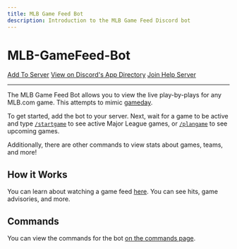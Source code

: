 ```yaml
---
title: MLB Game Feed Bot
description: Introduction to the MLB Game Feed Discord bot
---
```


# MLB-GameFeed-Bot

<a href="https://canary.discord.com/api/oauth2/authorize?client_id=987144502374436895&permissions=1067024&scope=bot%20applications.commands" class="clean-btn button button--primary">Add To Server</a>
<a href="https://discord.com/application-directory/987144502374436895" class="clean-btn button button--primary">View on Discord's App Directory</a>
<a href="https://discord.gg/QRUnrg7SMq" class="clean-btn button button--primary">Join Help Server</a>

<hr/>

The MLB Game Feed Bot allows you to view the live play-by-plays for any MLB.com game. This attempts to mimic [gameday](https://mlb.com/gameday).

To get started, add the bot to your server. 
Next, wait for a game to be active and type [`/startgame`](/bots/discord/mlb-game-feed/commands/startgame) to see active Major League games, 
or [`/plangame`](/bots/discord/mlb-game-feed/commands/plangame) to see upcoming games.

Additionally, there are other commands to view stats about games, teams, and more!

## How it Works

You can learn about watching a game feed [here](/bots/discord/mlb-game-feed/watching-a-game-feed). You can see hits, game advisories, and more.

## Commands

You can view the commands for the bot [on the commands page](/bots/discord/mlb-game-feed/commands).
